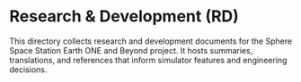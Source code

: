 # Research & Development (RD)

This directory collects research and development documents for the Sphere Space Station Earth ONE and Beyond project. It hosts summaries, translations, and references that inform simulator features and engineering decisions.

